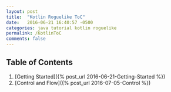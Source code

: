 ```yaml
---
layout: post
title:  "Kotlin Roguelike ToC"
date:   2016-06-21 16:40:57 -0500
categories: java tutorial kotlin roguelike
permalink: /KotlinToC
comments: false
---
```


## Table of Contents

1. [Getting Started]({% post_url 2016-06-21-Getting-Started %})
2. [Control and Flow]({% post_url 2016-07-05-Control %})
